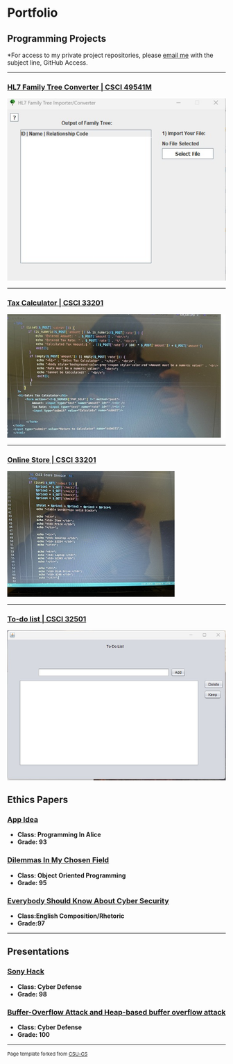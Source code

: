 Portfolio
=========

Programming Projects
--------------------

*For access to my private project repositories, please [email me](mailto:Echack@csustudent.net?subject=GitHub%20Access) with the subject line, GitHub Access.

---
### [HL7 Family Tree Converter | CSCI 49541M](project1.md)

![Project 1 Thumbnail Name](images/familytree1.jpg)

---
### [Tax Calculator | CSCI 33201](project2.md)

![Project 2 Thumbnail Name](images/p2.JPG)

---
### [Online Store | CSCI 33201](project3.md)

![Project 3 Thumbnail Name](images/p3.JPG)

---
### [To-do list | CSCI 32501](project4.md)

![Project 4 Thumbnail Name](images/to_do_list1.jpg)

Ethics Papers
-------------

### [App Idea](pdf/Ethics_Paper_1.pdf)

-   **Class: Programming In Alice**  
-   **Grade: 93**

### [Dilemmas In My Chosen Field](pdf/Object_Oriented_Ethics_Paper_2.pdf)

-   **Class: Object Oriented Programming** 
-   **Grade: 95**

### [Everybody Should Know About Cyber Security](pdf/Paper_2.pdf)

-   **Class:English Composition/Rhetoric** 
-   **Grade:97**


---

Presentations
-------------

### [Sony Hack](pdf/Sony_hack.pdf)

- **Class: Cyber Defense** 
- **Grade: 98**


### [Buffer-Overflow Attack and Heap-based buffer overflow attack](pdf/Buffer-Overflow_Attack_and_Heap-based_buffer_overflow_attack.pdf)

- **Class: Cyber Defense** 
- **Grade: 100**

---

<p style="font-size:11px">Page template forked from <a href="https://github.com/csu-cs/csci-portfolio">CSU-CS</a></p>
<!-- Remove above link if you don't want to attributive -->
